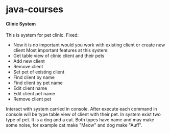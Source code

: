 # java-courses
#### Clinic System
This is system for pet clinic.
Fixed:
- Now it is no important would you work with existing client or create new client
Most important features at this system:
- Get table view of clinic client and their pets
- Add new client
- Remove client
- Set pet of existing client
- Find client by name
- Find client by pet name
- Edit client name
- Edit client pet name
- Remove client pet


Interact with system carried in console. After execute each command in console will be type table view
of client with their pet. In system exist two type of pet. It is a dog and a cat. Both types have name
and may make some noise, for example cat make "Meow" and dog make "Auf!".

